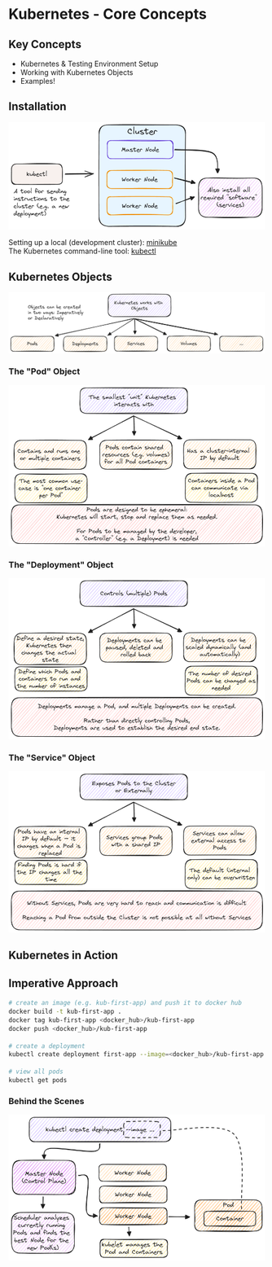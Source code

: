 # Kubernetes - Core Concepts

## Key Concepts

- Kubernetes & Testing Environment Setup
- Working with Kubernetes Objects
- Examples!

## Installation

![installation](./docs/installation.excalidraw.png)

Setting up a local (development cluster): [minikube](https://minikube.sigs.k8s.io/docs/)<br />
The Kubernetes command-line tool: [kubectl](https://kubernetes.io/docs/tasks/tools/#kubectl)

## Kubernetes Objects

![kubernetes objects](./docs/objects.excalidraw.png)

### The "Pod" Object

![pod objects](./docs/pod.excalidraw.png)

### The "Deployment" Object

![deployment object](./docs/deployment.excalidraw.png)

### The "Service" Object

![service object](./docs/service.excalidraw.png)

## Kubernetes in Action

## Imperative Approach

```bash
# create an image (e.g. kub-first-app) and push it to docker hub
docker build -t kub-first-app .
docker tag kub-first-app <docker_hub>/kub-first-app
docker push <docker_hub>/kub-first-app

# create a deployment
kubectl create deployment first-app --image=<docker_hub>/kub-first-app

# view all pods
kubectl get pods
```

### Behind the Scenes

![behind the scenes](./docs/behind-the-scenes.excalidraw.png)
